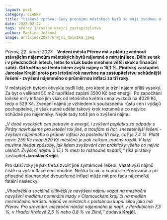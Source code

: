 ```yaml
---
layout: post
category: CLANKY
title: "tisková zpráva: Ceny pronájmu městských bytů se mají zvednou o inflaci 15,1 %. Piráti chtějí na zastupitelstvu navrhnout kompromisní řešení"
date: 2023-02-22
tags: přerov jaroslav-krejci zastupitelstvo
author: Martina Ježková
image: articles/2023/krejci_dolozka.jpeg
---
```

*Přerov, 22. února 2023 -* **Vedení města Přerov má v plánu zvednout stávajícím nájemcům městských bytů nájemné o míru inflace. Dělo se tak i v předchozích letech, letos to však bude mnohem větší skok a finanční zátěž. Od května se těmto lidem zvýší nájmy o 15,1 %. Pirátský zastupitel Jaroslav Krejčí proto pro letošní rok navrhne na zastupitelstvu schůdnější řešení - zvýšení nájemného o průměrnou inflaci za tři roky.**


V městských bytech obvykle bydlí lidé, pro které je tržní nájem příliš vysoký. Za byt o velikosti 50 m2  například zaplatí 3500 Kč bez energií. Po započítání loňské míry inflace jim však od letošního května cena vyskočí na 4029 Kč, tedy o 529 Kč. Zvedání nájmů je vzhledem k současnému růstu cen i výdajů pochopitelné, je však nutné udělat takový krok rozumně a co nejvíce schůdně pro nájemníky. Nejde tady totiž jen o zvýšení nájmu. 


*„V době vysokých cen potravin a energií, i zvýšení poplatku za odpady s Piráty navrhujeme pro letošní rok jiné, a troufám si říct, snesitelnější řešení - zvýšení nájemného o průměr inflací za poslední tři roky, což je 7,4 %. Platit navíc 259 Kč nebo 529 Kč měsíčně je pak celkem značný rozdíl. V krizi musíme hledat způsoby, jak lidem zvyšování cen prakticky všeho co nejvíc ulehčit. Zvýšení nájmu o 15,1 % mezi to rozhodně nepatří,“* říká pirátský zastupitel **Jaroslav Krejčí.** 


Pro další roky je pak třeba zvolit jiné systémové řešení. Vázat výši nájmů čistě na výši inflace není vhodné. Neříká to nic o kupní síle Přerovanů a při případné dlouhodobé dvouciferné inflaci může mít pro řadu nájemníků fatální následky. 


*„Vhodnější a sociálně citlivější je navýšení nájmu vázat na meziroční navýšení mediánu nominální mzdy v Olomouckém kraji či na medián meziročního nárůstu nájmů ve městech s podobnou kupní silou jako má Přerov. Pro srovnání, meziroční nárůst nájemného je např. v Pardubicích 7,3 %, v Hradci Králové 2,5 % nebo 0,8 % ve Zlíně,“* dodává **Krejčí.**
